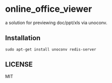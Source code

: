 # online_office_viewer
a solution for previewing doc/ppt/xls via unoconv.

## Installation
```
sudo apt-get install unoconv redis-server
```


## LICENSE
MIT